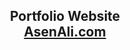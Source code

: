 <h2 align="center">
  Portfolio Website<br/>
  <a href="#" target="_blank">AsenAli.com</a>
</h2>
<div align="center">
<!--   <img alt="Demo" src="./Images/readme-img1.png" /> -->
</div>

<br/>

<center>
